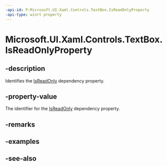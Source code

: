 ```yaml
---
-api-id: P:Microsoft.UI.Xaml.Controls.TextBox.IsReadOnlyProperty
-api-type: winrt property
---
```


<!-- Property syntax
public Windows.UI.Xaml.DependencyProperty IsReadOnlyProperty { get; }
-->

# Microsoft.UI.Xaml.Controls.TextBox.IsReadOnlyProperty

## -description
Identifies the [IsReadOnly](textbox_isreadonly.md) dependency property.

## -property-value
The identifier for the [IsReadOnly](textbox_isreadonly.md) dependency property.

## -remarks

## -examples

## -see-also
